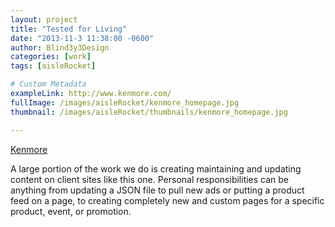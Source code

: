 ```yaml
---
layout: project
title: "Tested for Living"
date: "2013-11-3 11:38:00 -0600"
author: Blind3y3Design
categories: [work]
tags: [aisleRocket]

# Custom Metadata
exampleLink: http://www.kenmore.com/
fullImage: /images/aisleRocket/kenmore_homepage.jpg
thumbnail: /images/aisleRocket/thumbnails/kenmore_homepage.jpg

---
```


[Kenmore](http://www.kenmore.com)

A large portion of the work we do is creating maintaining and updating content on client sites like this one. Personal responsibilities can be anything from updating a JSON file to pull new ads or putting a product feed on a page, to creating completely new and custom pages for a specific product, event, or promotion.